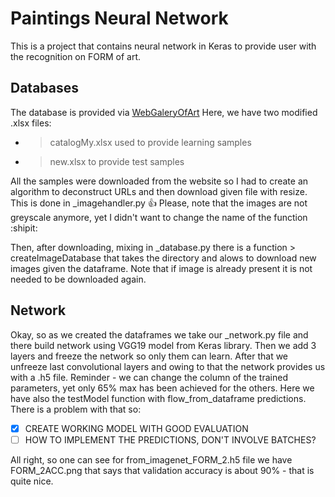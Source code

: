 # Paintings Neural Network

This is a project that contains neural network in Keras to provide user with the recognition on FORM of art.

## Databases

The database is provided via [WebGaleryOfArt](https://www.wga.hu/index.html)
Here, we have two modified .xlsx files:
* > catalogMy.xlsx
used to provide learning samples
* > new.xlsx
to provide test samples

All the samples were downloaded from the website so I had to create an algorithm to deconstruct URLs and then download given file with resize.
This is done in _imagehandler.py :+1: Please, note that the images are not greyscale anymore, yet I didn't want to change the name of the function :shipit:

Then, after downloading, mixing in _database.py there is a function > createImageDatabase
that takes the directory and alows to download new images given the dataframe. Note that if image is already present it is not needed to be downloaded again.

## Network

Okay, so as we created the dataframes we take our _network.py file and there build network using VGG19 model from Keras library. Then we add 3 layers and freeze the network so only them can learn.
After that we unfreeze last convolutional layers and owing to that the network provides us with a .h5 file. Reminder - we can change the column of the trained parameters, yet only 65% max has been achieved for the others.
Here we have also the testModel function with flow_from_dataframe predictions. There is a problem with that so:

* [x] CREATE WORKING MODEL WITH GOOD EVALUATION
* [ ] HOW TO IMPLEMENT THE PREDICTIONS, DON'T INVOLVE BATCHES?

All right, so one can see for from_imagenet_FORM_2.h5 file we have FORM_2ACC.png that says that validation accuracy is about 90% - that is quite nice.

